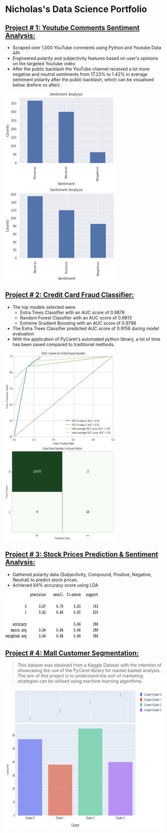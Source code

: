 # Nicholas's Data Science Portfolio

## [Project # 1: Youtube Comments Sentiment Analysis:](https://github.com/PannaD8ta/YT_Comments_Sentiment_Analysis)
- Scraped over 1,000 YouTube comments using Python and Youtube Data API
- Engineered polarity and subjectivity features based on user's opinions on the targeted Youtube video
- After the public backlash the YouTube channel received a lot more negative and neutral sentiments from 17.23% to 1.42% in average sentiment polarity after the public backlash, which can be visualised below (before vs after).

<p float="left">
  <img src="https://github.com/PannaD8ta/pannad8ta.github.io/blob/main/images/Sentiment_Analysis_plot_1.png" class="img" alt="Sentiment_Analysis_plot_1" width="350" height="300"/>
    &nbsp;&nbsp;&nbsp;&nbsp;&nbsp;&nbsp;&nbsp;&nbsp;
  <img src="https://github.com/PannaD8ta/pannad8ta.github.io/blob/main/images/Sentiment_Analysis_plot_2.png" class="img" alt="Sentiment_Analysis_plot_2" width="350" height="300"/>
</p>

## [Project # 2: Credit Card Fraud Classifier:](https://github.com/PannaD8ta/Creditcard_Fraud_Classifer)
- The top models selected were:
  - Extra Trees Classifier with an AUC score of 0.9876
  - Random Forest Classifier with an AUC score of 0.9813
  - Extreme Gradient Boosting with an AUC score of 0.9796
- The Extra Trees Classifier predicted AUC score of 0.9156 during model evaluation
- With the application of PyCaret's automated python library, a lot of time has been saved compared to traditional methods. 

<p float="left">
  <img src="https://github.com/PannaD8ta/pannad8ta.github.io/blob/main/images/AUC.png" alt="AUC" width="350" height="300"/>
   &nbsp;&nbsp;&nbsp;&nbsp;&nbsp;&nbsp;&nbsp;&nbsp;
  <img src="https://github.com/PannaD8ta/pannad8ta.github.io/blob/main/images/Confusion_Matrix.png" alt="Confusion_Matrix" width="350" height="300" />
</p>

## [Project # 3: Stock Prices Prediction & Sentiment Analysis:](https://github.com/PannaD8ta/StockPrices_Prediction_Sentiment_Analysis)
- Gathered polarity data (Subjectivity, Compound, Positive, Negative, Neutral) to predict stock prices. 
- Achieved 84% accuracy score using LDA

<img src="https://github.com/PannaD8ta/pannad8ta.github.io/blob/main/images/lda_classification_report.png" alt="" width="300" height="150" />

## [Project # 4: Mall Customer Segmentation:](https://github.com/PannaD8ta/Mall_Customer_Clustering_PyCaret)
> This dataset was obtained from a Kaggle Dataset with the intention of showcasing the use of the PyCaret library for market basket analysis. The aim of this project is to understand the sort of marketing strategies can be utilised using machine learning algorithms.

<img src="https://github.com/PannaD8ta/pannad8ta.github.io/blob/main/images/bar.png" alt="bar" width="600" height="450"/>
